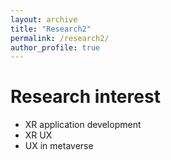 ```yaml
---
layout: archive
title: "Research2"
permalink: /research2/
author_profile: true
---
```


# Research interest

- XR application development
- XR UX
- UX in metaverse

